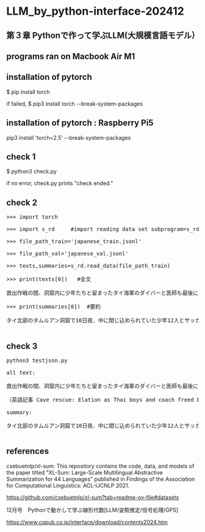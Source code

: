 # LLM_by_python-interface-202412

## 第３章 Pythonで作って学ぶLLM(大規模言語モデル）

## programs ran on Macbook Air M1

## installation of pytorch

$ pip install torch

if failed, $ pip3 install torch --break-system-packages

## installation of pytorch : Raspberry Pi5

pip3 install 'torch<2.5' --break-system-packages

## check 1

$ python3 check.py

if no error, check.py prints "check ended."

## check 2

<pre>
>>> import torch<br>
>>> import s_rd     #import reading data set subprogram=s_rd.py<br>
>>> file_path_train='japanese_train.jsonl'<br>
>>> file_path_val='japanese_val.jsonl'<br>
>>> texts,summaries=s_rd.read_data(file_path_train)<br>
>>> print(texts[0])   #全文<br>
救出作戦の間、洞窟内に少年たちと留まったタイ海軍のダイバーと医師も最後に無事脱出した。4人の写真は10日、タイ海軍特殊部隊がフェイスブックに掲載したもの タイ海軍特殊部隊はフェイスブックで、「これは奇跡なのか科学なのか、一体何なのかよくわからない。『イノシシ』13人は全員、洞窟から出た」と救助作戦の終了を報告した。「イノシシ」（タイ語で「ムーパ」）は少年たちの所属するサッカー・チームの愛称。 遠足に出かけた11歳から17歳の少年たちと25歳のサッカー・コーチは6月23日、大雨で増水した洞窟から出られなくなった。タイ内外から集まったダイバー約9....<br>
>>> print(summaries[0])  #要約<br>
タイ北部のタムルアン洞窟で10日夜、中に閉じ込められていた少年12人とサッカー・コーチの計13人のうち、最後の少年4人とコーチが水路を潜り無事脱出した。その約3時間後には、洞窟内で少年たちと留まっていた海軍ダイバー3人と医師も生還した。17日間も洞窟内にいた13人の救出に、タイ国内外で多くの人が安心し、喜んでいる。<br>
</pre>

## check 3
<pre>
python3 testjson.py <br>
all text:<br>
救出作戦の間、洞窟内に少年たちと留まったタイ海軍のダイバーと医師も最後に無事脱出した。4人の写真は10日、タイ海軍...<br>
（英語記事 Cave rescue: Elation as Thai boys and coach freed by divers）<br>
summary:<br>
タイ北部のタムルアン洞窟で10日夜、中に閉じ込められていた少年12人とサッカー・コーチの計13人のうち、最後の少年4人とコーチが水路を潜り無事脱出した。その約3時間後には、洞窟内で少年たちと留まっていた海軍ダイバー3人と医師も生還した。17日間も洞窟内にいた13人の救出に、タイ国内外で多くの人が安心し、喜んでいる。<br>
</pre>
## references

csebuetnlp/xl-sum: This repository contains the code, data, and models of the paper titled "XL-Sum: Large-Scale Multilingual Abstractive Summarization for 44 Languages" published in Findings of the Association for Computational Linguistics: ACL-IJCNLP 2021.

https://github.com/csebuetnlp/xl-sum?tab=readme-ov-file#datasets

12月号　Pythonで動かして学ぶ線形代数[LLM/姿勢推定/信号処理/GPS] 　

https://www.cqpub.co.jp/interface/download/contents2024.htm
